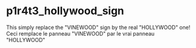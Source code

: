 # p1r4t3_hollywood_sign
This simply replace the "VINEWOOD" sign by the real "HOLLYWOOD" one! Ceci remplace le panneau "VINEWOOD"  par le vrai panneau "HOLLYWOOD"
